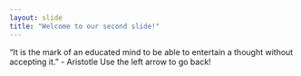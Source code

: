 ```yaml
---
layout: slide
title: "Welcome to our second slide!"
---
```

“It is the mark of an educated mind to be able to entertain a thought without accepting it.” - Aristotle
Use the left arrow to go back!
